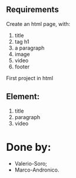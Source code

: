 ## Requirements

Create an html page, with:

1. title
2. tag h1
3. a paragraph
4. image
5. video
6. footer

First project in html
 
 ## Element:
 1. title
 3. paragraph    
 5. video 

  # Done by:
  - Valerio-Soro;
  - Marco-Andronico.
